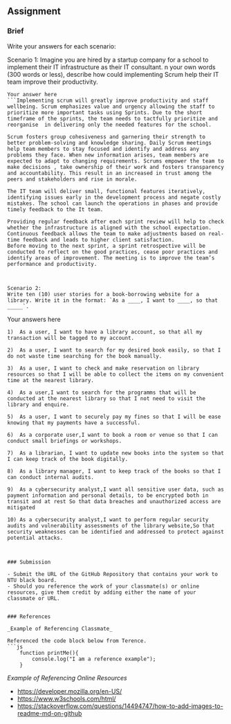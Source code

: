 ## Assignment

### Brief

Write your answers for each scenario:

Scenario 1:
Imagine you are hired by a startup company for a school to implement their IT infrastructure as their IT consultant. n your own words (300 words or less), describe how could implementing Scrum help their IT team improve their productivity.

```
Your answer here
```Implementing scrum will greatly improve productivity and staff wellbeing. Scrum emphasizes value and urgency allowing the staff to prioritize more important tasks using Sprints. Due to the short timeframe of the sprints, the team needs to tactfully prioritize and reorganise  in delivering only the needed features for the school. 

Scrum fosters group cohesiveness and garnering their strength to better problem-solving and knowledge sharing. Daily Scrum meetings help team members to stay focused and identify and address any problems they face. When new information arises, team members are expected to adapt to changing requirements. Scrums empower the team to make decisions , take ownership of their work and fosters transparency and accountability. This result in an increased in trust among the peers and stakeholders and rise in morale.

The IT team will deliver small, functional features iteratively, identifying issues early in the development process and negate costly mistakes. The school can launch the operations in phases and provide timely feedback to the It team.

Providing regular feedback after each sprint review will help to check whether the infrastructure is aligned with the school expectation. Continuous feedback allows the team to make adjustments based on real-time feedback and leads to higher client satisfaction.
Before moving to the next sprint, a sprint retrospective will be conducted to reflect on the good practices, cease poor practices and identify areas of improvement. The meeting is to improve the team’s performance and productivity.



Scenario 2:
Write ten (10) user stories for a book-borrowing website for a library. Write it in the format: `As a ____, I want to ____, so that _____`.

```
Your answers here
```
1)	As a user, I want to have a library account, so that all my transaction will be tagged to my account.

2)	As a user, I want to search for my desired book easily, so that I do not waste time searching for the book manually.

3)	As a user, I want to check and make reservation on library resources so that I will be able to collect the items on my convenient time at the nearest library.

4)	As a user,I want to search for the programms that will be conducted at the nearest library so that I not need to visit the library and enquire.

5)	As a user, I want to securely pay my fines so that I will be ease knowing that my payments have a successful.

6)	As a corporate user,I want to book a room or venue so that I can conduct small briefings or workshops.

7)	As a librarian, I want to update new books into the system so that I can keep track of the book digitally.

8)	As a library manager, I want to keep track of the books so that I can conduct internal audits.

9)	As a cybersecurity analyst,I want all sensitive user data, such as payment information and personal details, to be encrypted both in transit and at rest So that data breaches and unauthorized access are mitigated

10)	As a cybersecurity analyst,I want to perform regular security audits and vulnerability assessments of the library website,So that security weaknesses can be identified and addressed to protect against potential attacks.



### Submission 

- Submit the URL of the GitHub Repository that contains your work to NTU black board.
- Should you reference the work of your classmate(s) or online resources, give them credit by adding either the name of your classmate or URL. 


### References

_Example of Referencing Classmate_

Referenced the code block below from Terence.
```js
    function printMe(){
        console.log("I am a reference example");
    }
```

_Example of Referencing Online Resources_

- https://developer.mozilla.org/en-US/
- https://www.w3schools.com/html/
- https://stackoverflow.com/questions/14494747/how-to-add-images-to-readme-md-on-github

